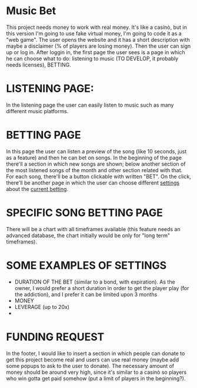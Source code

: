 # Music Bet

This project needs money to work with real money. It's like a casinò, but in this version I'm going to use fake virtual money, I'm going to code it as a "web game".
The user opens the website and it has a short description with maybe a disclaimer (% of players are losing money). Then the user can sign up or log in.
After loggin in, the first page the user sees is a page in which he can choose what to do: listening to music (TO DEVELOP, it probably needs licenses), BETTING.

# LISTENING PAGE:
In the listening page the user can easily listen to music such as many different music platforms.

# BETTING PAGE
In this page the user can listen a preview of the song (like 10 seconds, just as a feature) and then he can bet on songs.
In the beginning of the page there'll a section in which new songs are shown; below another section of the most listened songs of the month and other section related with that.
For each song, there'll be a button clickable with written "BET". On the click, there'll be another page in which the user can choose different [settings](#some-examples-of-settings) about the [current betting](#specific-song-betting-page).

# SPECIFIC SONG BETTING PAGE
There will be a chart with all timeframes available (this feature needs an advanced database, the chart initially would be only for "long term" timeframes).

# SOME EXAMPLES OF SETTINGS
- DURATION OF THE BET (similar to a bond, with expiration). As the owner, I would prefer a short duration in order to get the player play (for the addiction), and I prefer it can be limited upon 3 months
- MONEY
- LEVERAGE (up to 20x)
- 

# FUNDING REQUEST
In the footer, I would like to insert a section in which people can donate to get this project become real and users can use real money (maybe add some popups to ask to the user to donate).
The necessary amount of money should be around very high, since it's similar to a casinò so players who win gotta get paid somehow (put a limit of players in the beginning?).